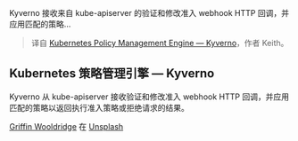 
<!--
title: Kubernetes 策略管理引擎 — Kyverno
cover: https://miro.medium.com/v2/da:true/resize:fit:1200/0*Pf4-CjJCD3UnPwbO
-->

Kyverno 接收来自 kube-apiserver 的验证和修改准入 webhook HTTP 回调，并应用匹配的策略…

> 译自 [Kubernetes Policy Management Engine — Kyverno](https://aws.plainenglish.io/kubernetes-policy-management-engine-kyverno-b255ec9d9bf1)，作者 Keith。


## Kubernetes 策略管理引擎 — Kyverno

Kyverno 从 kube-apiserver 接收验证和修改准入 webhook HTTP 回调，并应用匹配的策略以返回执行准入策略或拒绝请求的结果。

[Griffin Wooldridge](https://unsplash.com/@dzngriffin?utm_source=medium&utm_medium=referral) 在 [Unsplash](https://unsplash.com/?utm_source=medium&utm_medium=referral)